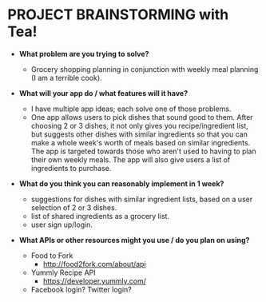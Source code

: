 # PROJECT BRAINSTORMING with Tea!

* **What problem are you trying to solve?**

	* Grocery shopping planning in conjunction with weekly meal planning (I am a terrible cook). 

* **What will your app do / what features will it have?**
	* I have multiple app ideas; each solve one of those problems. 
	* One app allows users to pick dishes that sound good to them. After choosing 2 or 3 dishes, it not only gives you recipe/ingredient list, but suggests other dishes with similar ingredients so that you can make a whole week's worth of meals based on similar ingredients. The app is targeted towards those who aren't used to having to plan their own weekly meals. The app will also give users a list of ingredients to purchase.

* **What do you think you can reasonably implement in 1 week?**
	* suggestions for dishes with similar ingredient lists, based on a user selection of 2 or 3 dishes. 
	* list of shared ingredients as a grocery list.
	* user sign up/login.

* **What APIs or other resources might you use / do you plan on using?**
	* Food to Fork
		* http://food2fork.com/about/api
	* Yummly Recipe API
		* https://developer.yummly.com/
	* Facebook login? Twitter login? 
	
	